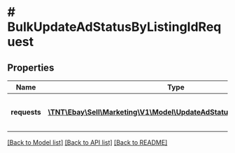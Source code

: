 # # BulkUpdateAdStatusByListingIdRequest

## Properties

Name | Type | Description | Notes
------------ | ------------- | ------------- | -------------
**requests** | [**\TNT\Ebay\Sell\Marketing\V1\Model\UpdateAdStatusByListingIdRequest[]**](UpdateAdStatusByListingIdRequest.md) | An array of listing IDs and bid percentages. | [optional]

[[Back to Model list]](../../README.md#models) [[Back to API list]](../../README.md#endpoints) [[Back to README]](../../README.md)
